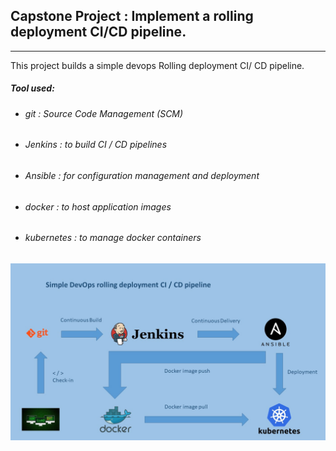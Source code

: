 ## Capstone Project : Implement a rolling deployment CI/CD pipeline.

---

This project builds a simple devops Rolling deployment CI/ CD pipeline.

##### Tool used:
- ######  git :  Source Code Management (SCM) 
- ######  Jenkins :  to build CI / CD pipelines
- ###### Ansible : for configuration management and deployment
- ###### docker : to host application images
- ###### kubernetes : to manage docker containers 

![simple devops cicd pipeline](https://github.com/SG75/Udacity-Cloud-DevOps-Engineer/blob/master/Capstone-Project/images/cicd.jpg)

